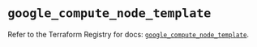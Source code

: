 # `google_compute_node_template`

Refer to the Terraform Registry for docs: [`google_compute_node_template`](https://registry.terraform.io/providers/hashicorp/google/5.38.0/docs/resources/compute_node_template).
